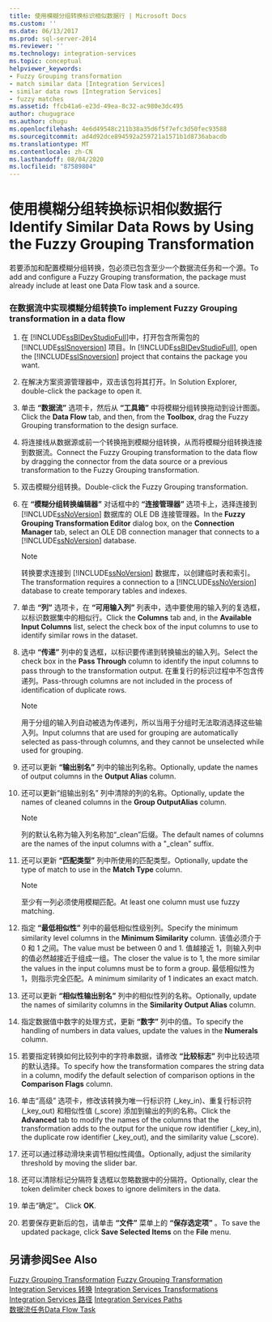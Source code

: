 ```yaml
---
title: 使用模糊分组转换标识相似数据行 | Microsoft Docs
ms.custom: ''
ms.date: 06/13/2017
ms.prod: sql-server-2014
ms.reviewer: ''
ms.technology: integration-services
ms.topic: conceptual
helpviewer_keywords:
- Fuzzy Grouping transformation
- match similar data [Integration Services]
- similar data rows [Integration Services]
- fuzzy matches
ms.assetid: ffcb41a6-e23d-49ea-8c32-ac980e3dc495
author: chugugrace
ms.author: chugu
ms.openlocfilehash: 4e6d49548c211b38a35d6f5f7efc3d50fec93588
ms.sourcegitcommit: ad4d92dce894592a259721a1571b1d8736abacdb
ms.translationtype: MT
ms.contentlocale: zh-CN
ms.lasthandoff: 08/04/2020
ms.locfileid: "87589804"
---
```

# <a name="identify-similar-data-rows-by-using-the-fuzzy-grouping-transformation"></a><span data-ttu-id="e5aa4-102">使用模糊分组转换标识相似数据行</span><span class="sxs-lookup"><span data-stu-id="e5aa4-102">Identify Similar Data Rows by Using the Fuzzy Grouping Transformation</span></span>
  <span data-ttu-id="e5aa4-103">若要添加和配置模糊分组转换，包必须已包含至少一个数据流任务和一个源。</span><span class="sxs-lookup"><span data-stu-id="e5aa4-103">To add and configure a Fuzzy Grouping transformation, the package must already include at least one Data Flow task and a source.</span></span>  
  
### <a name="to-implement-fuzzy-grouping-transformation-in-a-data-flow"></a><span data-ttu-id="e5aa4-104">在数据流中实现模糊分组转换</span><span class="sxs-lookup"><span data-stu-id="e5aa4-104">To implement Fuzzy Grouping transformation in a data flow</span></span>  
  
1.  <span data-ttu-id="e5aa4-105">在 [!INCLUDE[ssBIDevStudioFull](../../../includes/ssbidevstudiofull-md.md)]中，打开包含所需包的 [!INCLUDE[ssISnoversion](../../../includes/ssisnoversion-md.md)] 项目。</span><span class="sxs-lookup"><span data-stu-id="e5aa4-105">In [!INCLUDE[ssBIDevStudioFull](../../../includes/ssbidevstudiofull-md.md)], open the [!INCLUDE[ssISnoversion](../../../includes/ssisnoversion-md.md)] project that contains the package you want.</span></span>  
  
2.  <span data-ttu-id="e5aa4-106">在解决方案资源管理器中，双击该包将其打开。</span><span class="sxs-lookup"><span data-stu-id="e5aa4-106">In Solution Explorer, double-click the package to open it.</span></span>  
  
3.  <span data-ttu-id="e5aa4-107">单击 **“数据流”** 选项卡，然后从 **“工具箱”** 中将模糊分组转换拖动到设计图面。</span><span class="sxs-lookup"><span data-stu-id="e5aa4-107">Click the **Data Flow** tab, and then, from the **Toolbox**, drag the Fuzzy Grouping transformation to the design surface.</span></span>  
  
4.  <span data-ttu-id="e5aa4-108">将连接线从数据源或前一个转换拖到模糊分组转换，从而将模糊分组转换连接到数据流。</span><span class="sxs-lookup"><span data-stu-id="e5aa4-108">Connect the Fuzzy Grouping transformation to the data flow by dragging the connector from the data source or a previous transformation to the Fuzzy Grouping transformation.</span></span>  
  
5.  <span data-ttu-id="e5aa4-109">双击模糊分组转换。</span><span class="sxs-lookup"><span data-stu-id="e5aa4-109">Double-click the Fuzzy Grouping transformation.</span></span>  
  
6.  <span data-ttu-id="e5aa4-110">在 **“模糊分组转换编辑器”** 对话框中的 **“连接管理器”** 选项卡上，选择连接到 [!INCLUDE[ssNoVersion](../../../includes/ssnoversion-md.md)] 数据库的 OLE DB 连接管理器。</span><span class="sxs-lookup"><span data-stu-id="e5aa4-110">In the **Fuzzy Grouping Transformation Editor** dialog box, on the **Connection Manager** tab, select an OLE DB connection manager that connects to a [!INCLUDE[ssNoVersion](../../../includes/ssnoversion-md.md)] database.</span></span>  
  
    > [!NOTE]  
    >  <span data-ttu-id="e5aa4-111">转换要求连接到 [!INCLUDE[ssNoVersion](../../../includes/ssnoversion-md.md)] 数据库，以创建临时表和索引。</span><span class="sxs-lookup"><span data-stu-id="e5aa4-111">The transformation requires a connection to a [!INCLUDE[ssNoVersion](../../../includes/ssnoversion-md.md)] database to create temporary tables and indexes.</span></span>  
  
7.  <span data-ttu-id="e5aa4-112">单击 **“列”** 选项卡，在 **“可用输入列”** 列表中，选中要使用的输入列的复选框，以标识数据集中的相似行。</span><span class="sxs-lookup"><span data-stu-id="e5aa4-112">Click the **Columns** tab and, in the **Available Input Columns** list, select the check box of the input columns to use to identify similar rows in the dataset.</span></span>  
  
8.  <span data-ttu-id="e5aa4-113">选中 **“传递”** 列中的复选框，以标识要传递到转换输出的输入列。</span><span class="sxs-lookup"><span data-stu-id="e5aa4-113">Select the check box in the **Pass Through** column to identify the input columns to pass through to the transformation output.</span></span> <span data-ttu-id="e5aa4-114">在重复行的标识过程中不包含传递列。</span><span class="sxs-lookup"><span data-stu-id="e5aa4-114">Pass-through columns are not included in the process of identification of duplicate rows.</span></span>  
  
    > [!NOTE]  
    >  <span data-ttu-id="e5aa4-115">用于分组的输入列自动被选为传递列，所以当用于分组时无法取消选择这些输入列。</span><span class="sxs-lookup"><span data-stu-id="e5aa4-115">Input columns that are used for grouping are automatically selected as pass-through columns, and they cannot be unselected while used for grouping.</span></span>  
  
9. <span data-ttu-id="e5aa4-116">还可以更新 **“输出别名”** 列中的输出列名称。</span><span class="sxs-lookup"><span data-stu-id="e5aa4-116">Optionally, update the names of output columns in the **Output Alias** column.</span></span>  
  
10. <span data-ttu-id="e5aa4-117">还可以更新“组输出别名”  列中清除的列的名称。</span><span class="sxs-lookup"><span data-stu-id="e5aa4-117">Optionally, update the names of cleaned columns in the **Group OutputAlias** column.</span></span>  
  
    > [!NOTE]  
    >  <span data-ttu-id="e5aa4-118">列的默认名称为输入列名称加“_clean”后缀。</span><span class="sxs-lookup"><span data-stu-id="e5aa4-118">The default names of columns are the names of the input columns with a "_clean" suffix.</span></span>  
  
11. <span data-ttu-id="e5aa4-119">还可以更新 **“匹配类型”** 列中所使用的匹配类型。</span><span class="sxs-lookup"><span data-stu-id="e5aa4-119">Optionally, update the type of match to use in the **Match Type** column.</span></span>  
  
    > [!NOTE]  
    >  <span data-ttu-id="e5aa4-120">至少有一列必须使用模糊匹配。</span><span class="sxs-lookup"><span data-stu-id="e5aa4-120">At least one column must use fuzzy matching.</span></span>  
  
12. <span data-ttu-id="e5aa4-121">指定 **“最低相似性”** 列中的最低相似性级别列。</span><span class="sxs-lookup"><span data-stu-id="e5aa4-121">Specify the minimum similarity level columns in the **Minimum Similarity** column.</span></span> <span data-ttu-id="e5aa4-122">该值必须介于 0 和 1 之间。</span><span class="sxs-lookup"><span data-stu-id="e5aa4-122">The value must be between 0 and 1.</span></span> <span data-ttu-id="e5aa4-123">值越接近 1，则输入列中的值必然越接近于组成一组。</span><span class="sxs-lookup"><span data-stu-id="e5aa4-123">The closer the value is to 1, the more similar the values in the input columns must be to form a group.</span></span> <span data-ttu-id="e5aa4-124">最低相似性为 1，则指示完全匹配。</span><span class="sxs-lookup"><span data-stu-id="e5aa4-124">A minimum similarity of 1 indicates an exact match.</span></span>  
  
13. <span data-ttu-id="e5aa4-125">还可以更新 **“相似性输出别名”** 列中的相似性列的名称。</span><span class="sxs-lookup"><span data-stu-id="e5aa4-125">Optionally, update the names of similarity columns in the **Similarity Output Alias** column.</span></span>  
  
14. <span data-ttu-id="e5aa4-126">指定数据值中数字的处理方式，更新 **“数字”** 列中的值。</span><span class="sxs-lookup"><span data-stu-id="e5aa4-126">To specify the handling of numbers in data values, update the values in the **Numerals** column.</span></span>  
  
15. <span data-ttu-id="e5aa4-127">若要指定转换如何比较列中的字符串数据，请修改 **“比较标志”** 列中比较选项的默认选择。</span><span class="sxs-lookup"><span data-stu-id="e5aa4-127">To specify how the transformation compares the string data in a column, modify the default selection of comparison options in the **Comparison Flags** column.</span></span>  
  
16. <span data-ttu-id="e5aa4-128">单击“高级”  选项卡，修改该转换为唯一行标识符 (_key_in)、重复行标识符 (_key_out) 和相似性值 (_score) 添加到输出的列的名称。</span><span class="sxs-lookup"><span data-stu-id="e5aa4-128">Click the **Advanced** tab to modify the names of the columns that the transformation adds to the output for the unique row identifier (_key_in), the duplicate row identifier (_key_out), and the similarity value (_score).</span></span>  
  
17. <span data-ttu-id="e5aa4-129">还可以通过移动滑块来调节相似性阈值。</span><span class="sxs-lookup"><span data-stu-id="e5aa4-129">Optionally, adjust the similarity threshold by moving the slider bar.</span></span>  
  
18. <span data-ttu-id="e5aa4-130">还可以清除标记分隔符复选框以忽略数据中的分隔符。</span><span class="sxs-lookup"><span data-stu-id="e5aa4-130">Optionally, clear the token delimiter check boxes to ignore delimiters in the data.</span></span>  
  
19. <span data-ttu-id="e5aa4-131">单击“确定”。 </span><span class="sxs-lookup"><span data-stu-id="e5aa4-131">Click **OK**.</span></span>  
  
20. <span data-ttu-id="e5aa4-132">若要保存更新后的包，请单击 **“文件”** 菜单上的 **“保存选定项”** 。</span><span class="sxs-lookup"><span data-stu-id="e5aa4-132">To save the updated package, click **Save Selected Items** on the **File** menu.</span></span>  
  
## <a name="see-also"></a><span data-ttu-id="e5aa4-133">另请参阅</span><span class="sxs-lookup"><span data-stu-id="e5aa4-133">See Also</span></span>  
 <span data-ttu-id="e5aa4-134">[Fuzzy Grouping Transformation](fuzzy-grouping-transformation.md) </span><span class="sxs-lookup"><span data-stu-id="e5aa4-134">[Fuzzy Grouping Transformation](fuzzy-grouping-transformation.md) </span></span>  
 <span data-ttu-id="e5aa4-135">[Integration Services 转换](integration-services-transformations.md) </span><span class="sxs-lookup"><span data-stu-id="e5aa4-135">[Integration Services Transformations](integration-services-transformations.md) </span></span>  
 <span data-ttu-id="e5aa4-136">[Integration Services 路径](../integration-services-paths.md) </span><span class="sxs-lookup"><span data-stu-id="e5aa4-136">[Integration Services Paths](../integration-services-paths.md) </span></span>  
 [<span data-ttu-id="e5aa4-137">数据流任务</span><span class="sxs-lookup"><span data-stu-id="e5aa4-137">Data Flow Task</span></span>](../../control-flow/data-flow-task.md)  
  
  
